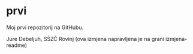 # prvi
Moj prvi repozitorij na GitHubu.


Jure Debeljuh, SŠZČ Rovinj
(ova izmjena napravljena je na grani izmjena-readme)
